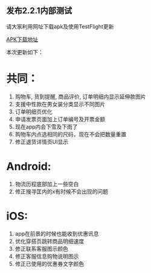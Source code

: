 ## 发布2.2.1内部测试

请大家利用网址下载apk及使用TestFlight更新

[APK下载地址](https://p.lativ.com/apk/app-lativ-production-release-221-tes.apk)

本次更新如下：

# 共同：

1. 购物车, 货到提醒, 商品评价, 订单明细内显示延伸款图片
2. 支援中性款在男女装分类显示不同图片
3. 订单明细页优化
4. 申请发票页面加上订单编号及开票金额
5. 现在app内会下雪及下雨了
6. 购物车内点选相同的尺码，现在不会把数量重置
7. 修正退货详情页UI显示

# Android:

1. 物流历程底部加上一些空白
2. 修正搜寻匡内的x有时候不会出现的问题

# iOS:

1. app在前景的时候也能收到优惠讯息
2. 优化穿搭页跳转商品明细速度
3. 修正联系客服图示颜色
4. 修正客服信息购物说明图示
5. 修正已使用的优惠券文字颜色
